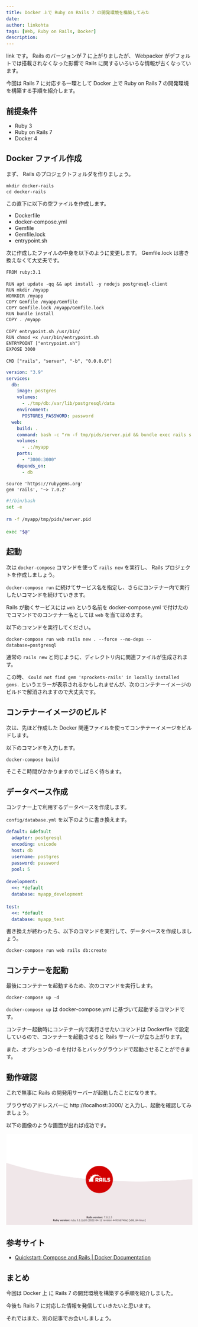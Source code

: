 ```yaml
---
title: Docker 上で Ruby on Rails 7 の開発環境を構築してみた
date: 
author: linkohta
tags: [Web, Ruby on Rails, Docker]
description: 
---
```


link です。 Rails のバージョンが 7 に上がりましたが、 Webpacker がデフォルトでは搭載されなくなった影響で Rails に関するいろいろな情報が古くなっています。

今回は Rails 7 に対応する一環として Docker 上で Ruby on Rails 7 の開発環境を構築する手順を紹介します。

## 前提条件

- Ruby 3
- Ruby on Rails 7
- Docker 4

## Docker ファイル作成

まず、 Rails のプロジェクトフォルダを作りましょう。

```title=フォルダ作成コマンド
mkdir docker-rails
cd docker-rails
```

この直下に以下の空ファイルを作成します。

- Dockerfile
- docker-compose.yml
- Gemfile
- Gemfile.lock
- entrypoint.sh

次に作成したファイルの中身を以下のように変更します。
Gemfile.lock は書き換えなくて大丈夫です。

```Dockerfile:title=Dockerfile
FROM ruby:3.1

RUN apt update -qq && apt install -y nodejs postgresql-client
RUN mkdir /myapp
WORKDIR /myapp
COPY Gemfile /myapp/Gemfile
COPY Gemfile.lock /myapp/Gemfile.lock
RUN bundle install
COPY . /myapp

COPY entrypoint.sh /usr/bin/
RUN chmod +x /usr/bin/entrypoint.sh
ENTRYPOINT ["entrypoint.sh"]
EXPOSE 3000

CMD ["rails", "server", "-b", "0.0.0.0"]
```

```yml:title=docker-compose.yml
version: "3.9"
services:
  db:
    image: postgres
    volumes:
      - ./tmp/db:/var/lib/postgresql/data
    environment:
      POSTGRES_PASSWORD: password
  web:
    build: .
    command: bash -c "rm -f tmp/pids/server.pid && bundle exec rails s -p 3000 -b '0.0.0.0'"
    volumes:
      - .:/myapp
    ports:
      - "3000:3000"
    depends_on:
      - db
```

```Gemfile:title=Gemfile
source 'https://rubygems.org'
gem 'rails', '~> 7.0.2'
```

```sh:title=entrypoint.sh
#!/bin/bash
set -e

rm -f /myapp/tmp/pids/server.pid

exec "$@"
```

## 起動

次は `docker-compose` コマンドを使って `rails new` を実行し、 Rails プロジェクトを作成しましょう。

`docker-compose run` に続けてサービス名を指定し、さらにコンテナー内で実行したいコマンドを続けていきます。

Rails が動くサービスには `web` という名前を docker-compose.yml で付けたのでコマンドでのコンテナー名としては `web` を当てはめます。

以下のコマンドを実行してください。

```title=Railsプロジェクト生成コマンド
docker-compose run web rails new . --force --no-deps --database=postgresql
```

通常の `rails new` と同じように、ディレクトリ内に関連ファイルが生成されます。

この時、 `Could not find gem 'sprockets-rails' in locally installed gems.` というエラーが表示されるかもしれませんが、次のコンテナーイメージのビルドで解消されますので大丈夫です。

## コンテナーイメージのビルド

次は、先ほど作成した Docker 関連ファイルを使ってコンテナーイメージをビルドします。

以下のコマンドを入力します。

```title=ビルドコマンド
docker-compose build
```

そこそこ時間がかかりますのでしばらく待ちます。

## データベース作成

コンテナー上で利用するデータベースを作成します。

`config/database.yml` を以下のように書き換えます。

```yml:title=config/database.yml
default: &default
  adapter: postgresql
  encoding: unicode
  host: db
  username: postgres
  password: password
  pool: 5

development:
  <<: *default
  database: myapp_development

test:
  <<: *default
  database: myapp_test
```

書き換えが終わったら、以下のコマンドを実行して、データベースを作成しましょう。

```
docker-compose run web rails db:create
```

## コンテナーを起動

最後にコンテナーを起動するため、次のコマンドを実行します。

```title=コンテナー起動コマンド
docker-compose up -d
```

`docker-compose up` は docker-compose.yml に基づいて起動するコマンドです。

コンテナー起動時にコンテナー内で実行させたいコマンドは Dockerfile で設定しているので、コンテナーを起動させると Rails サーバーが立ち上がります。

また、オプションの -d を付けるとバックグラウンドで起動させることができます。

## 動作確認

これで無事に Rails の開発用サーバーが起動したことになります。

ブラウザのアドレスバーに http://localhost:3000/ と入力し、起動を確認してみましょう。

以下の画像のような画面が出れば成功です。

![起動画面](images/2022-04-19_16h54_45.png)

## 参考サイト

- [Quickstart: Compose and Rails | Docker Documentation](https://docs.docker.com/samples/rails/)

## まとめ

今回は Docker 上 に Rails 7 の開発環境を構築する手順を紹介しました。

今後も Rails 7 に対応した情報を発信していきたいと思います。

それではまた、別の記事でお会いしましょう。